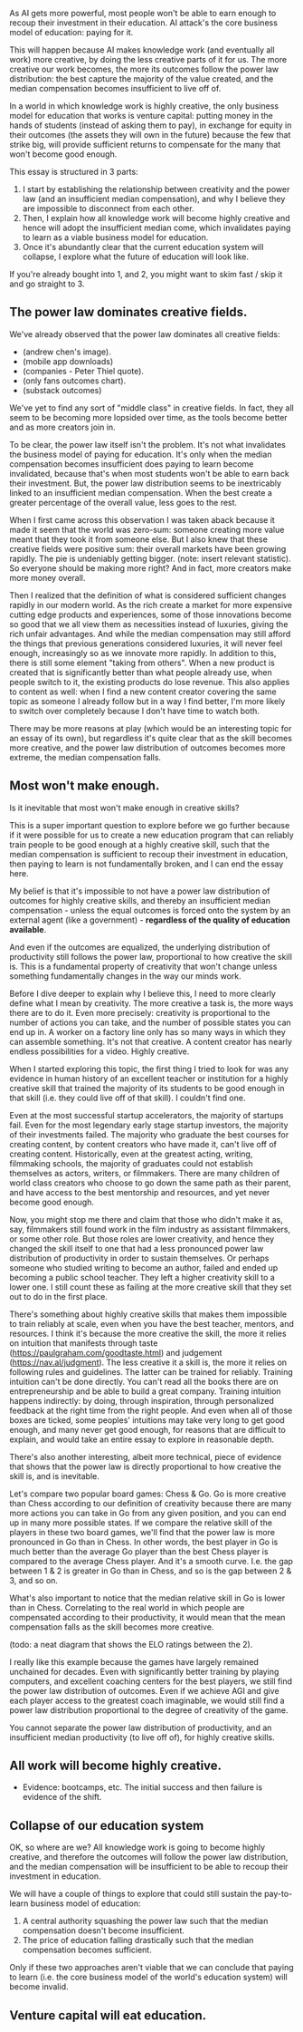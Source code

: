 As AI gets more powerful, most people won't be able to earn enough to recoup their investment in their education. AI attack's the core business model of education: paying for it.

This will happen because AI makes knowledge work (and eventually all work) more creative, by doing the less creative parts of it for us. The more creative our work becomes, the more its outcomes follow the power law distribution: the best capture the majority of the value created, and the median compensation becomes insufficient to live off of.

In a world in which knowledge work is highly creative, the only business model for education that works is venture capital: putting money in the hands of students (instead of asking them to pay), in exchange for equity in their outcomes (the assets they will own in the future) because the few that strike big, will provide sufficient returns to compensate for the many that won't become good enough.

This essay is structured in 3 parts:
1. I start by establishing the relationship between creativity and the power law (and an insufficient median compensation), and why I believe they are impossible to disconnect from each other.
2. Then, I explain how all knowledge work will become highly creative and hence will adopt the insufficient median come, which invalidates paying to learn as a viable business model for education. 
3. Once it's abundantly clear that the current education system will collapse, I explore what the future of education will look like.

If you're already bought into 1, and 2, you might want to skim fast / skip it and go straight to 3.
## The power law dominates creative fields.

We've already observed that the power law dominates all creative fields:

- (andrew chen's image).
- (mobile app downloads)
- (companies - Peter Thiel quote).
- (only fans outcomes chart).
- (substack outcomes)

We've yet to find any sort of "middle class" in creative fields. In fact, they all seem to be becoming more lopsided over time, as the tools become better and as more creators join in.

To be clear, the power law itself isn't the problem. It's not what invalidates the business model of paying for education. It's only when the median compensation becomes insufficient does paying to learn become invalidated, because that's when most students won't be able to earn back their investment. But, the power law distribution seems to be inextricably linked to an insufficient median compensation. When the best create a greater percentage of the overall value, less goes to the rest.

When I first came across this observation I was taken aback because it made it seem that the world was zero-sum: someone creating more value meant that they took it from someone else. But I also knew that these creative fields were positive sum: their overall markets have been growing rapidly. The pie is undeniably getting bigger. (note: insert relevant statistic). So everyone should be making more right? And in fact, more creators make more money overall.

Then I realized that the definition of what is considered sufficient changes rapidly in our modern world. As the rich create a market for more expensive cutting edge products and experiences, some of those innovations become so good that we all view them as necessities instead of luxuries, giving the rich unfair advantages. And while the median compensation may still afford the things that previous generations considered luxuries, it will never feel enough, increasingly so as we innovate more rapidly. In addition to this, there is still some element "taking from others". When a new product is created that is significantly better than what people already use, when people switch to it, the existing products do lose revenue. This also applies to content as well: when I find a new content creator covering the same topic as someone I already follow but in a way I find better, I'm more likely to switch over completely because I don't have time to watch both.

There may be more reasons at play (which would be an interesting topic for an essay of its own), but regardless it's quite clear that as the skill becomes more creative, and the power law distribution of outcomes becomes more extreme, the median compensation falls.
## Most won't make enough.

Is it inevitable that most won't make enough in creative skills?

This is a super important question to explore before we go further because if it were possible for us to create a new education program that can reliably train people to be good enough at a highly creative skill, such that the median compensation is sufficient to recoup their investment in education, then paying to learn is not fundamentally broken, and I can end the essay here.

My belief is that it's impossible to not have a power law distribution of outcomes for highly creative skills, and thereby an insufficient median compensation - unless the equal outcomes is forced onto the system by an external agent (like a government) - **regardless of the quality of education available**.

And even if the outcomes are equalized, the underlying distribution of productivity still follows the power law, proportional to how creative the skill is. This is a fundamental property of creativity that won't change unless something fundamentally changes in the way our minds work.

Before I dive deeper to explain why I believe this, I need to more clearly define what I mean by creativity. The more creative a task is, the more ways there are to do it. Even more precisely: creativity is proportional to the number of actions you can take, and the number of possible states you can end up in. A worker on a factory line only has so many ways in which they can assemble something. It's not that creative. A content creator has nearly endless possibilities for a video. Highly creative.

When I started exploring this topic, the first thing I tried to look for was any evidence in human history of an excellent teacher or institution for a highly creative skill that trained the majority of its students to be good enough in that skill (i.e. they could live off of that skill). I couldn't find one.

Even at the most successful startup accelerators, the majority of startups fail. Even for the most legendary early stage startup investors, the majority of their investments failed. The majority who graduate the best courses for creating content, by content creators who have made it, can't live off of creating content. Historically, even at the greatest acting, writing, filmmaking schools, the majority of graduates could not establish themselves as actors, writers, or filmmakers. There are many children of world class creators who choose to go down the same path as their parent, and have access to the best mentorship and resources, and yet never become good enough.

Now, you might stop me there and claim that those who didn't make it as, say, filmmakers still found work in the film industry as assistant filmmakers, or some other role. But those roles are lower creativity, and hence they changed the skill itself to one that had a less pronounced power law distribution of productivity in order to sustain themselves. Or perhaps someone who studied writing to become an author, failed and ended up becoming a public school teacher. They left a higher creativity skill to a lower one. I still count these as failing at the more creative skill that they set out to do in the first place.

There's something about highly creative skills that makes them impossible to train reliably at scale, even when you have the best teacher, mentors, and resources. I think it's because the more creative the skill, the more it relies on intuition that manifests through taste (https://paulgraham.com/goodtaste.html) and judgement (https://nav.al/judgment). The less creative it a skill is, the more it relies on following rules and guidelines. The latter can be trained for reliably. Training intuition can't be done directly. You can't read all the books there are on entrepreneurship and be able to build a great company. Training intuition happens indirectly: by doing, through inspiration, through personalized feedback at the right time from the right people. And even when all of those boxes are ticked, some peoples' intuitions may take very long to get good enough, and many never get good enough, for reasons that are difficult to explain, and would take an entire essay to explore in reasonable depth.

There's also another interesting, albeit more technical, piece of evidence that shows that the power law is directly proportional to how creative the skill is, and is inevitable.

Let's compare two popular board games: Chess & Go. Go is more creative than Chess according to our definition of creativity because there are many more actions you can take in Go from any given position, and you can end up in many more possible states. If we compare the relative skill of the players in these two board games, we'll find that the power law is more pronounced in Go than in Chess.  In other words, the best player in Go is much better than the average Go player than the best Chess player is compared to the average Chess player. And it's a smooth curve. I.e. the gap between 1 & 2 is greater in Go than in Chess, and so is the gap between 2 & 3, and so on.

What's also important to notice that the median relative skill in Go is lower than in Chess. Correlating to the real world in which people are compensated according to their productivity, it would mean that the mean compensation falls as the skill becomes more creative.

(todo: a neat diagram that shows the ELO ratings between the 2).

I really like this example because the games have largely remained unchained for decades. Even with significantly better training by playing computers, and excellent coaching centers for the best players, we still find the power law distribution of outcomes. Even if we achieve AGI and give each player access to the greatest coach imaginable, we would still find a power law distribution proportional to the degree of creativity of the game.

You cannot separate the power law distribution of productivity, and an insufficient median productivity (to live off of), for highly creative skills.

## All work will become highly creative.

- Evidence: bootcamps, etc. The initial success and then failure is evidence of the shift.

## Collapse of our education system

OK, so where are we? All knowledge work is going to become highly creative, and therefore the outcomes will follow the power law distribution, and the median compensation will be insufficient to be able to recoup their investment in education.

We will have a couple of things to explore that could still sustain the pay-to-learn business model of education:
1. A central authority squashing the power law such that the median compensation doesn't become insufficient.
2. The price of education falling drastically such that the median compensation becomes sufficient.

Only if these two approaches aren't viable that we can conclude that paying to learn (i.e. the core business model of the world's education system) will become invalid.

## Venture capital will eat education.
